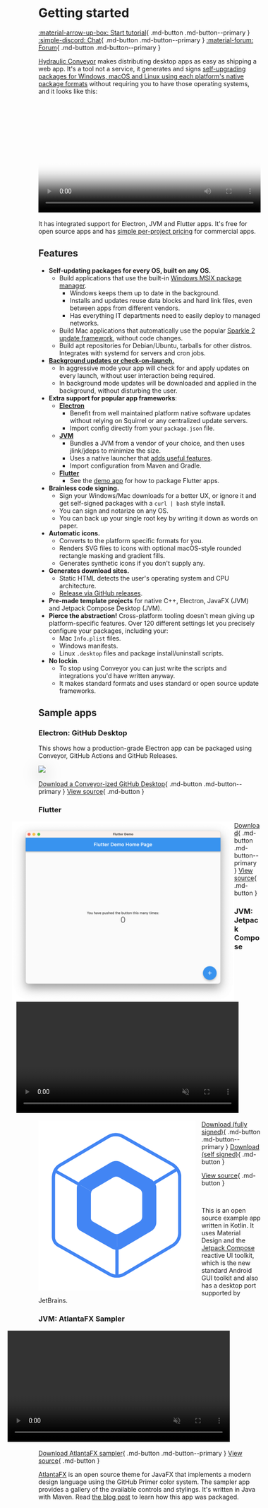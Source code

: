 # Getting started

[ :material-arrow-up-box: Start tutorial](tutorial/new.md){ .md-button .md-button--primary } [ :simple-discord: Chat](https://discord.gg/E87dFeuMFc){ .md-button .md-button--primary } [ :material-forum: Forum](https://github.com/hydraulic-software/conveyor/discussions){ .md-button .md-button--primary }

[Hydraulic Conveyor](https://www.hydraulic.software) makes distributing desktop apps as easy as shipping a web app. It's a tool not a service, it generates and signs [self-upgrading packages for Windows, macOS and Linux using each platform's native package formats](outputs.md) without requiring you to have those operating systems, and it looks like this:

<video width="100%" poster="https://conveyor.hydraulic.dev/assets/promo.jpg" controls><source src="https://conveyor.hydraulic.dev/assets/promo.mp4" type="video/mp4"></video>

It has integrated support for Electron, JVM and Flutter apps. It's free for open source apps and has [simple per-project pricing](https://www.hydraulic.software/pricing.html) for commercial apps.

## Features

* **Self-updating packages for every OS, built on any OS.**
    * Build applications that use the built-in [Windows MSIX package manager](outputs.md).
        * Windows keeps them up to date in the background.
        * Installs and updates reuse data blocks and hard link files, even between apps from different vendors.
        * Has everything IT departments need to easily deploy to managed networks.
    * Build Mac applications that automatically use the popular [Sparkle 2 update framework](https://sparkle-project.org/), without code changes.
    * Build apt repositories for Debian/Ubuntu, tarballs for other distros. Integrates with systemd for servers and cron jobs.
* **[Background updates or check-on-launch.](configs/index.md#update-modes)**
    * In aggressive mode your app will check for and apply updates on every launch, without user interaction being required.
    * In background mode updates will be downloaded and applied in the background, without disturbing the user.
* **Extra support for popular app frameworks**: 
    * **[Electron](configs/electron.md)**
        * Benefit from well maintained platform native software updates without relying on Squirrel or any centralized update servers.
        * Import config directly from your `package.json` file.
    * **[JVM](configs/jvm.md)**
        * Bundles a JVM from a vendor of your choice, and then uses jlink/jdeps to minimize the size.
        * Uses a native launcher that [adds useful features](configs/jvm.md#launcher-features).
        * Import configuration from Maven and Gradle.
    * **[Flutter](configs/flutter.md)**
        * See the [demo app](https://github.com/hydraulic-software/flutter-demo) for how to package Flutter apps. 
* **Brainless code signing.**
    * Sign your Windows/Mac downloads for a better UX, or ignore it and get self-signed packages with a `curl | bash` style install.
    * You can sign and notarize on any OS.
    * You can back up your single root key by writing it down as words on paper.
* **Automatic icons.**
    * Converts to the platform specific formats for you.
    * Renders SVG files to icons with optional macOS-style rounded rectangle masking and gradient fills.
    * Generates synthetic icons if you don't supply any. 
* **Generates download sites.**
    * Static HTML detects the user's operating system and CPU architecture.
    * [Release via GitHub releases](configs/download-pages#publishing-through-github).
* **Pre-made template projects** for native C++, Electron, JavaFX (JVM) and Jetpack Compose Desktop (JVM).
* **Pierce the abstraction!** Cross-platform tooling doesn't mean giving up platform-specific features. Over 120 different settings let you precisely configure your packages, including your:
    * Mac `Info.plist` files.
    * Windows manifests.
    * Linux `.desktop` files and package install/uninstall scripts.
* **No lockin**.
    * To stop using Conveyor you can just write the scripts and integrations you'd have written anyway.
    * It makes standard formats and uses standard or open source update frameworks. 

## Sample apps

### Electron: GitHub Desktop

This shows how a production-grade Electron app can be packaged using Conveyor, GitHub Actions and GitHub Releases.

<img src="https://desktop.github.com/images/github-desktop-screenshot-mac.png" style="box-shadow: 0 10px 35px rgb(0 0 0 / 35%)"></img>

[Download a Conveyor-ized GitHub Desktop](https://hydraulic-software.github.io/github-desktop/download.html){ .md-button .md-button--primary } [View source](https://github.com/hydraulic-software/github-desktop/){ .md-button }

### Flutter

<img src="images/flutter-demo.png" style="float: left; margin-left: -60px"></img>

[Download](https://hydraulic-software.github.io/flutter-demo/download.html){ .md-button .md-button--primary } [View source](https://github.com/hydraulic-software/flutter-demo){ .md-button }

### JVM: Jetpack Compose

<video width="100%" playsinline autoplay muted loop style="margin-left: -50px"><source src="https://www.hydraulic.software/assets/images/video/Eton.mp4" type="video/mp4"></video>

<img src="images/compose-multiplatform.svg" style="float: left; padding-right: 1em"></img>

[Download (fully signed)](https://downloads.hydraulic.dev/eton-sample/download.html){ .md-button .md-button--primary } [Download (self signed)](https://downloads.hydraulic.dev/eton-sample/selfsigned/download.html){ .md-button } 

[View source](https://github.com/hydraulic-software/eton-desktop){ .md-button }

<br style="clear: right" />

This is an open source example app written in Kotlin. It uses Material Design and the [Jetpack Compose](https://www.jetbrains.com/lp/compose-desktop/) reactive UI toolkit, which is the new standard Android GUI toolkit and also has a desktop port supported by JetBrains.

### JVM: AtlantaFX Sampler

<video width="100%" playsinline autoplay muted loop style="margin-left: -70px"><source type="video/mp4" src="https://www.hydraulic.software/assets/images/video/AtlantaFX-1.1.mp4"/></video>

[Download AtlantaFX sampler](https://downloads.hydraulic.dev/atlantafx/sampler/download.html){ .md-button .md-button--primary } [View source](https://github.com/hydraulic-software/atlantafx){ .md-button }

[AtlantaFX](https://github.com/mkpaz/atlantafx) is an open source theme for JavaFX that implements a modern design language using the GitHub Primer color system. The sampler app provides a gallery of the available controls and stylings. It's written in Java with Maven. Read [the blog post](https://hydraulic.software/blog/3-atlantafx-sampler.html) to learn how this app was packaged.
